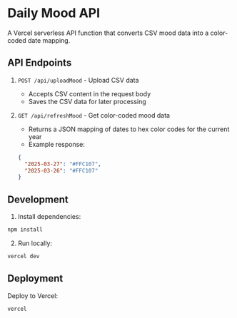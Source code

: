 # Daily Mood API

A Vercel serverless API function that converts CSV mood data into a color-coded date mapping.

## API Endpoints

1. `POST /api/uploadMood` - Upload CSV data
   - Accepts CSV content in the request body
   - Saves the CSV data for later processing

2. `GET /api/refreshMood` - Get color-coded mood data
   - Returns a JSON mapping of dates to hex color codes for the current year
   - Example response:
   ```json
   {
     "2025-03-27": "#FFC107",
     "2025-03-26": "#FFC107"
   }
   ```

## Development

1. Install dependencies:
```bash
npm install
```

2. Run locally:
```bash
vercel dev
```

## Deployment

Deploy to Vercel:
```bash
vercel
```
